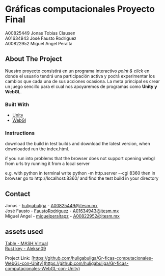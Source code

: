# Gráficas computacionales Proyecto Final
 A00825449 Jonas Tobias Clausen
<br> A01634943 José Fausto Rodriguez
<br> A00822952 Miguel Angel Peralta




<!-- ABOUT THE PROJECT -->
## About The Project

Nuestro proyecto consistirá en un programa interactivo *point & click* en donde el usuario tendrá una participación activa y podrá experimentar los cambios que cada una de sus acciones ocasiona. La meta principal es crear un juego sencillo para el cual nos apoyaremos de programas como **Unity y WebGL**.


<!-- Built With -->
### Built With 
* [Unity](https://docs.unity3d.com/Manual/index.html)
* [WebGl](https://get.webgl.org/)


<!-- instructions -->
### Instructions 

download the build in test builds and download the latest version, when downloaded run the index.html. 

if you run into problems that the browser does not support opening webgl from urls try running it from a local server 

e.g. with python 
in terminal write
 python -m http.server --cgi 8360 
then in browser go to http://localhost:8360/
and find the test build in your directory 

<!-- CONTACT -->
## Contact
 Jonas - [huligabuliga](https://github.com/huligabuliga) - A00825449@itesm.mx
<br> José Fausto - [FaustoRodriguez](https://github.com/FaustoRodriguez) - A01634943@itesm.mx
<br> Miguel Angel - [miguelperaltapz](https://github.com/miguelperaltapz) - A00822952@itesm.mx

<!-- Imported assets -->
## assets used
[Table - MASH Virtual](https://assetstore.unity.com/packages/3d/props/furniture/table-162871)
<br> [Rust key - Aleksn09](https://assetstore.unity.com/packages/3d/props/rust-key-167590) 

Project Link: [https://github.com/huligabuliga/Gr-ficas-computacionales-WebGL-con-Unity](https://github.com/huligabuliga/Gr-ficas-computacionales-WebGL-con-Unity) 
